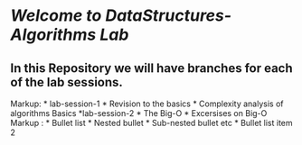 # *Welcome to DataStructures-Algorithms Lab* #
## **In this Repository we will have branches for each of the lab sessions.** ##
Markup: * lab-session-1
            * Revision to the basics
            * Complexity analysis of algorithms Basics
        *lab-session-2
            * The Big-O
            * Excersises on Big-O
 Markup : * Bullet list
              * Nested bullet
                  * Sub-nested bullet etc
          * Bullet list item 2
